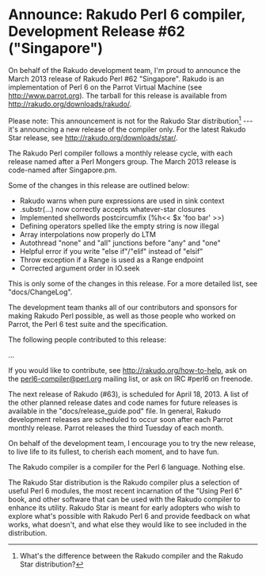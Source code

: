 # Announce: Rakudo Perl 6 compiler, Development Release #62 ("Singapore")

On behalf of the Rakudo development team, I'm proud to announce the
March 2013 release of Rakudo Perl #62 "Singapore". Rakudo is an
implementation of Perl 6 on the Parrot Virtual Machine (see
<http://www.parrot.org>). The tarball for this release is available
from <http://rakudo.org/downloads/rakudo/>.

Please note: This announcement is not for the Rakudo Star
distribution[^1] --- it's announcing a new release of the compiler
only.  For the latest Rakudo Star release, see
<http://rakudo.org/downloads/star/>.

The Rakudo Perl compiler follows a monthly release cycle, with each
release named after a Perl Mongers group. The March 2013 release is
code-named after Singapore.pm.

Some of the changes in this release are outlined below:

* Rakudo warns when pure expressions are used in sink context
* .substr(...) now correctly accepts whatever-star closures
* Implemented shellwords postcircumfix (%h<< $x 'foo bar' >>)
* Defining operators spelled like the empty string is now illegal
* Array interpolations now properly do LTM
* Autothread "none" and "all" junctions before "any" and "one"
* Helpful error if you write "else if"/"elif" instead of "elsif"
* Throw exception if a Range is used as a Range endpoint
* Corrected argument order in IO.seek

This is only some of the changes in this release. For a more
detailed list, see "docs/ChangeLog".

The development team thanks all of our contributors and sponsors for
making Rakudo Perl possible, as well as those people who worked on
Parrot, the Perl 6 test suite and the specification.

The following people contributed to this release:

...

If you would like to contribute, see <http://rakudo.org/how-to-help>,
ask on the <perl6-compiler@perl.org> mailing list, or ask on IRC
\#perl6 on freenode.

The next release of Rakudo (#63), is scheduled for April 18, 2013.
A list of the other planned release dates and code names for future
releases is available in the "docs/release_guide.pod" file. In
general, Rakudo development releases are scheduled to occur soon after
each Parrot monthly release.  Parrot releases the third Tuesday of
each month.

On behalf of the development team, I encourage you to try the new release,
to live life to its fullest, to cherish each moment, and to have fun.

[^1]: What's the difference between the Rakudo compiler and the Rakudo
Star distribution?

The Rakudo compiler is a compiler for the Perl 6 language.
Nothing else.

The Rakudo Star distribution is the Rakudo compiler plus a selection
of useful Perl 6 modules, the most recent incarnation of the "Using
Perl 6" book, and other software that can be used with the Rakudo
compiler to enhance its utility.  Rakudo Star is meant for early
adopters who wish to explore what's possible with Rakudo Perl 6 and
provide feedback on what works, what doesn't, and what else they
would like to see included in the distribution.

